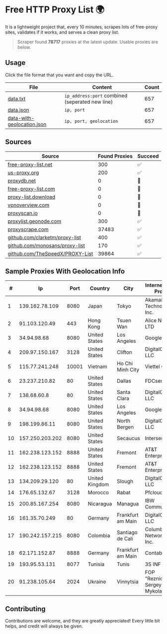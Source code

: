 
# Free HTTP Proxy List 🌍

It is a lightweight project that, every 10 minutes, scrapes lots of free-proxy sites, validates if it works, and serves a clean proxy list.


> Scraper found **78717** proxies at the latest update. Usable proxies are below.

## Usage

Click the file format that you want and copy the URL.


|File|Content|Count|
|----|-------|-----|
|[data.txt](https://raw.githubusercontent.com/themiralay/Proxy-List-World/master/data.txt)|`ip_address:port` combined (seperated new line)|657|
|[data.json](https://raw.githubusercontent.com/themiralay/Proxy-List-World/master/data.json)|`ip, port`|657|
|[data-with-geolocation.json](https://raw.githubusercontent.com/themiralay/Proxy-List-World/master/data-with-geolocation.json)|`ip, port, geolocation`|657|

## Sources

|Source|Found Proxies|Succeed|
|------|-------------|-------|
|[free-proxy-list.net](https://free-proxy-list.net)|300|✅|
|[us-proxy.org](https://www.us-proxy.org)|200|✅|
|[proxydb.net](http://proxydb.net)|0|🚫|
|[free-proxy-list.com](https://free-proxy-list.com/?page=&port=&type%5B%5D=http&type%5B%5D=https&up_time=0&search=Search)|0|🚫|
|[proxy-list.download](https://www.proxy-list.download/HTTP)|0|🚫|
|[vpnoverview.com](https://vpnoverview.com/privacy/anonymous-browsing/free-proxy-servers)|0|🚫|
|[proxyscan.io](https://www.proxyscan.io)|0|🚫|
|[proxylist.geonode.com](https://proxylist.geonode.com/api/proxy-list?limit=300&page=1&sort_by=lastChecked&sort_type=desc&protocols=http,https)|300|✅|
|[proxyscrape.com](https://api.proxyscrape.com/v2/?request=displayproxies&protocol=http&timeout=10000&country=all&ssl=all&anonymity=all)|37483|✅|
|[github.com/clarketm/proxy-list](https://raw.githubusercontent.com/clarketm/proxy-list/master/proxy-list-raw.txt)|400|✅|
|[github.com/monosans/proxy-list](https://raw.githubusercontent.com/monosans/proxy-list/main/proxies/http.txt)|170|✅|
|[github.com/TheSpeedX/PROXY-List](https://raw.githubusercontent.com/TheSpeedX/PROXY-List/master/http.txt)|39864|✅|


## Sample Proxies With Geolocation Info

|#|Ip|Port|Country|City|Internet Service Provider|
|-|--|----|-------|----|-------------------------|
|1|139.162.78.109|8080|Japan|Tokyo|Akamai Technologies, Inc.|
|2|91.103.120.49|443|Hong Kong|Tsuen Wan|Alice Networks LTD|
|3|34.94.98.68|8080|United States|Los Angeles|Google LLC|
|4|209.97.150.167|3128|United States|Clifton|DigitalOcean, LLC|
|5|115.77.241.248|10001|Vietnam|Ho Chi Minh City|Viettel Group|
|6|23.237.210.82|80|United States|Dallas|FDCservers.net|
|7|138.68.60.8|80|United States|Santa Clara|DigitalOcean, LLC|
|8|34.94.98.68|8080|United States|Los Angeles|Google LLC|
|9|198.199.86.11|8080|United States|North Bergen|DigitalOcean, LLC|
|10|157.250.203.202|8080|United States|Secaucus|Interserver, Inc|
|11|162.238.123.152|8888|United States|Fremont|AT&T Enterprises, LLC|
|12|162.238.123.152|8888|United States|Fremont|AT&T Enterprises, LLC|
|13|134.209.29.120|80|United Kingdom|Slough|DigitalOcean, LLC|
|14|176.65.132.67|3128|Morocco|Rabat|Pfcloud UG|
|15|200.85.167.254|8080|Nicaragua|Managua|IBW Communications|
|16|161.35.70.249|80|Germany|Frankfurt am Main|DigitalOcean, LLC|
|17|190.242.157.215|8080|Colombia|Santiago de Cali|Columbus Networks USA, Inc.|
|18|62.171.152.87|8888|Germany|Frankfurt am Main|Contabo GmbH|
|19|193.95.53.131|8077|Tunisia|Tunis|3S INF|
|20|91.238.105.64|2024|Ukraine|Vinnytsia|FOP "Reznichenko Sergey Mykolayovich"|



## Contributing

Contributions are welcome, and they are greatly appreciated! Every
little bit helps, and credit will always be given.

